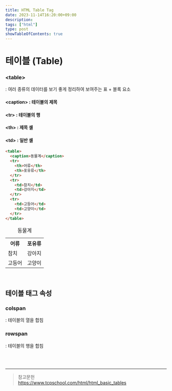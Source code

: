 ```yaml
---
title: HTML Table Tag
date: 2023-11-14T16:20:00+09:00 
description: 
tags: ["html"]
type: post
showTableOfContents: true
---
```


# 테이블 (Table)
### \<table>
: 여러 종류의 데이터를 보기 좋게 정리하여 보여주는 표 
\+ 블록 요소

#### \<caption> : 테이블의 제목
#### \<tr> : 테이블의 행
#### \<th> : 제목 셀 
#### \<td> : 일반 셀  

``` HTML
<table>
  <caption>동물계</caption>
  <tr>
    <th>어류</th>
    <th>포유류</th>      
  </tr>
  <tr>
    <td>참치</td>
    <td>강아지</td>
  </tr>
  <tr>
    <td>고등어</td>
    <td>고양이</td>
  </tr>
</table>
```
<table>
  <caption>동물계</caption>
  <tr>
    <th>어류</th>
    <th>포유류</th>      
  </tr>
  <tr>
    <td>참치</td>
    <td>강아지</td>
  </tr>
  <tr>
    <td>고등어</td>
    <td>고양이</td>
  </tr>
</table>

<br/> 

## 테이블 태그 속성

### colspan
: 테이블의 열을 합침 

### rowspan
: 테이블의 행을 합침

<br/> 
<br/> 

<hr/>  

>참고문헌  
><https://www.tcpschool.com/html/html_basic_tables>